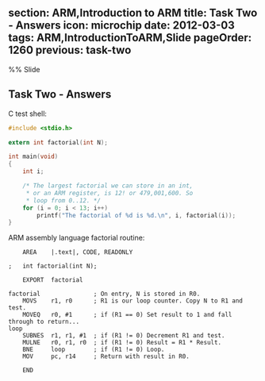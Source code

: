 section: ARM,Introduction to ARM
title: Task Two - Answers
icon: microchip
date: 2012-03-03
tags: ARM,IntroductionToARM,Slide
pageOrder: 1260
previous: task-two
----

%% Slide
  
## Task Two - Answers

C test shell:

``` c
#include <stdio.h>

extern int factorial(int N);

int main(void)
{
    int i;

    /* The largest factorial we can store in an int,
     * or an ARM register, is 12! or 479,001,600. So
     * loop from 0..12. */
    for (i = 0; i < 13; i++)
        printf("The factorial of %d is %d.\n", i, factorial(i));
}
```

ARM assembly language factorial routine:

``` arm
    AREA    |.text|, CODE, READONLY

;   int factorial(int N);

    EXPORT  factorial

factorial               ; On entry, N is stored in R0.
    MOVS    r1, r0      ; R1 is our loop counter. Copy N to R1 and test.
    MOVEQ   r0, #1      ; if (R1 == 0) Set result to 1 and fall through to return...
loop
    SUBNES  r1, r1, #1  ; if (R1 != 0) Decrement R1 and test.
    MULNE   r0, r1, r0  ; if (R1 != 0) Result = R1 * Result.
    BNE     loop        ; if (R1 != 0) Loop.
    MOV     pc, r14     ; Return with result in R0.

    END
```
